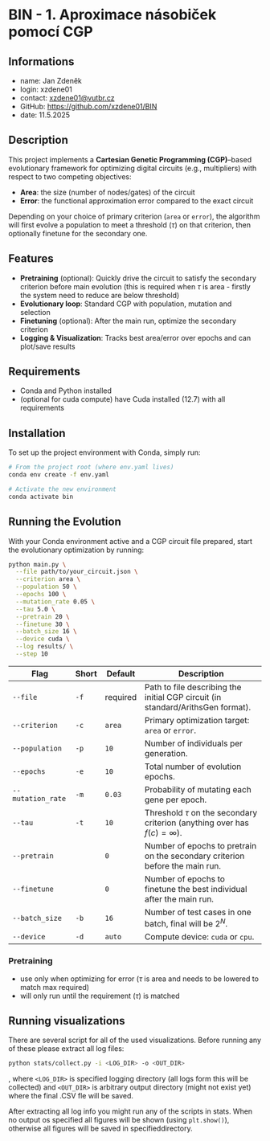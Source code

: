 # BIN - 1. Aproximace násobiček pomocí CGP

## Informations

- name: Jan Zdeněk
- login: xzdene01
- contact: <xzdene01@vutbr.cz>
- GitHub: <https://github.com/xzdene01/BIN>
- date: 11.5.2025

## Description

This project implements a **Cartesian Genetic Programming (CGP)**–based evolutionary framework for optimizing digital circuits (e.g., multipliers) with respect to two competing objectives:

- **Area**: the size (number of nodes/gates) of the circuit
- **Error**: the functional approximation error compared to the exact circuit

Depending on your choice of primary criterion (`area` or `error`), the algorithm will first evolve a population to meet a threshold ($\tau$) on that criterion, then optionally finetune for the secondary one.

## Features

- **Pretraining** (optional): Quickly drive the circuit to satisfy the secondary criterion before main evolution (this is required when $\tau$ is area - firstly the system need to reduce are below threshold)
- **Evolutionary loop**: Standard CGP with population, mutation and selection
- **Finetuning** (optional): After the main run, optimize the secondary criterion
- **Logging & Visualization**: Tracks best area/error over epochs and can plot/save results

## Requirements

- Conda and Python installed
- (optional for cuda compute) have Cuda installed (12.7) with all requirements

## Installation

To set up the project environment with Conda, simply run:

```bash
# From the project root (where env.yaml lives)
conda env create -f env.yaml

# Activate the new environment
conda activate bin
```

## Running the Evolution

With your Conda environment active and a CGP circuit file prepared, start the evolutionary optimization by running:

```bash
python main.py \
  --file path/to/your_circuit.json \
  --criterion area \
  --population 50 \
  --epochs 100 \
  --mutation_rate 0.05 \
  --tau 5.0 \
  --pretrain 20 \
  --finetune 30 \
  --batch_size 16 \
  --device cuda \
  --log results/ \
  --step 10
```

| Flag              | Short | Default   |Description                                                                        |
| ----------------- | ----- | --------- | --------------------------------------------------------------------------------  |
| `--file`          | `-f`  | required  | Path to file describing the initial CGP circuit (in standard/ArithsGen format).   |
| `--criterion`     | `-c`  | `area`    | Primary optimization target: `area` or `error`.                                   |
| `--population`    | `-p`  | `10`      | Number of individuals per generation.                                             |
| `--epochs`        | `-e`  | `10`      | Total number of evolution epochs.                                                 |
| `--mutation_rate` | `-m`  | `0.03`    | Probability of mutating each gene per epoch.                                      |
| `--tau`           | `-t`  | `10`      | Threshold $\tau$ on the secondary criterion (anything over has $f(c) = \infty$).  |
| `--pretrain`      |       | `0`       | Number of epochs to pretrain on the secondary criterion before the main run.      |
| `--finetune`      |       | `0`       | Number of epochs to finetune the best individual after the main run.              |
| `--batch_size`    | `-b`  | `16`      | Number of test cases in one batch, final will be $2^N$.                           |
| `--device`        | `-d`  | `auto`    | Compute device: `cuda` or `cpu`.                                                  |

### Pretraining

- use only when optimizing for error ($\tau$ is area and needs to be lowered to match max required)
- will only run until the requirement ($\tau$) is matched

## Running visualizations

There are several script for all of the used visualizations. Before running any of these please extract all log files:

```bash
python stats/collect.py -i <LOG_DIR> -o <OUT_DIR>
```

, where `<LOG_DIR>` is specified logging directory (all logs form this will be collected) and `<OUT_DIR>` is arbitrary output directory (might not exist yet) where the final .CSV fle will be saved.

After extracting all log info you might run any of the scripts in stats. When no output os specified all figures will be shown (using `plt.show()`), otherwise all figures will be saved in specifieddirectory.
